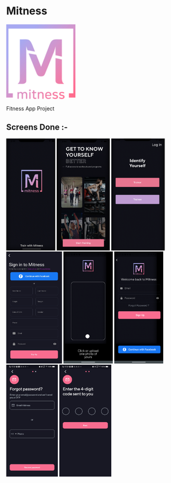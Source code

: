# Mitness

<img src = "icon.png" height=200>

Fitness App Project

## Screens Done :- 

<p float="left">
<img src = "pics/Page1.png" height=300>
 <img src = "pics/Page2.png" height=300>
  <img src = "pics/Page3.png" height=300>
  <img src = "pics/Sign up Page.png" height=300>
 <img src = "pics/QR.png" height=300>
 <img src = "pics/Login.png" height=300>
 <img src = "pics/forget1.jpg" height=300>
 <img src = "pics/forget2.jpg" height=300>
</p>
